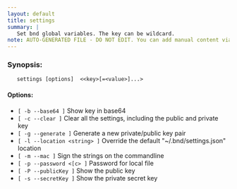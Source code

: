 ```yaml
---
layout: default
title: settings
summary: |
   Set bnd global variables. The key can be wildcard.
note: AUTO-GENERATED FILE - DO NOT EDIT. You can add manual content via same filename in _ext sub-folder. 
---
```


### Synopsis: 
	   settings [options]  <<key>[=<value>]...>

#### Options: 
- `[ -b --base64 ]` Show key in base64
- `[ -c --clear ]` Clear all the settings, including the public and private key
- `[ -g --generate ]` Generate a new private/public key pair
- `[ -l --location <string> ]` Override the default "~/.bnd/settings.json" location
- `[ -m --mac ]` Sign the strings on the commandline
- `[ -p --password <[c> ]` Password for local file
- `[ -P --publicKey ]` Show the public key
- `[ -s --secretKey ]` Show the private secret key


